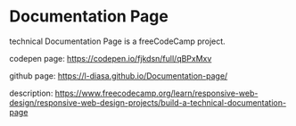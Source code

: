 # Documentation Page

technical Documentation Page is a freeCodeCamp project.

codepen page:
https://codepen.io/fjkdsn/full/qBPxMxv

github page:
https://l-diasa.github.io/Documentation-page/

description:
https://www.freecodecamp.org/learn/responsive-web-design/responsive-web-design-projects/build-a-technical-documentation-page

